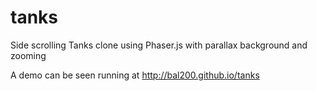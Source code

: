 # tanks
Side scrolling Tanks clone using Phaser.js with parallax background and zooming

A demo can be seen running at http://bal200.github.io/tanks

